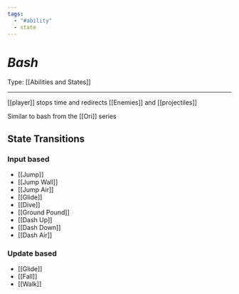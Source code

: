 ```yaml
---
tags:
  - "#ability"
  - state
---
```

# _Bash_

Type: [[Abilities and States]]

----


[[player]] stops time and redirects [[Enemies]] and [[projectiles]]

Similar to bash from the [[Ori]] series


## State Transitions

### Input based

* [[Jump]]
* [[Jump Wall]]
* [[Jump Air]]
* [[Glide]]
* [[Dive]]
* [[Ground Pound]]
* [[Dash Up]]
* [[Dash Down]]
* [[Dash Air]]

### Update based

* [[Glide]]
* [[Fall]]
* [[Walk]]